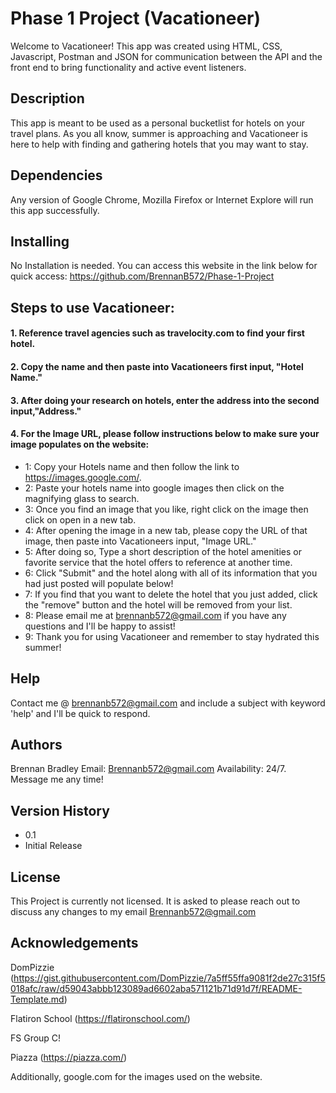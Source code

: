 # Phase 1 Project (Vacationeer)
Welcome to Vacationeer! This app was created using HTML, CSS, Javascript, Postman and JSON for communication between the API and the front end to bring functionality and active event listeners.

## Description

This app is meant to be used as a personal bucketlist for hotels on your travel plans. As you all know, summer is approaching and Vacationeer is here to help with finding and gathering hotels that you may want to stay. 

## Dependencies

Any version of Google Chrome, Mozilla Firefox or Internet Explore will run this app successfully.

## Installing

No Installation is needed. You can access this website in the link below for quick access: https://github.com/BrennanB572/Phase-1-Project

## Steps to use Vacationeer:

#### 1. Reference travel agencies such as travelocity.com to find your first hotel.
#### 2. Copy the name and then paste into Vacationeers first input, "Hotel Name."
#### 3. After doing your research on hotels, enter the address into the second input,"Address."
#### 4. For the Image URL, please follow instructions below to make sure your image populates on the website:
* 1: Copy your Hotels name and then follow the link to https://images.google.com/. 
* 2: Paste your hotels name into google images then click on the magnifying glass to search.
* 3: Once you find an image that you like, right click on the image then click on open in a new tab.
* 4: After opening the image in a new tab, please copy the URL of that image, then paste into Vacationeers input, "Image URL."
* 5: After doing so, Type a short description of the hotel amenities or favorite service that the hotel offers to reference at another time.
* 6: Click "Submit" and the hotel along with all of its information that you had just posted will populate below!
* 7: If you find that you want to delete the hotel that you just added, click the "remove" button and the hotel will be removed from your list. 
* 8: Please email me at brennanb572@gmail.com if you have any questions and I'll be happy to assist!
* 9: Thank you for using Vacationeer and remember to stay hydrated this summer!

## Help

Contact me @ brennanb572@gmail.com and include a subject with keyword 'help' and I'll be quick to respond.

## Authors

Brennan Bradley 
Email: Brennanb572@gmail.com
Availability: 24/7. Message me any time!

## Version History

* 0.1 
 * Initial Release

## License

This Project is currently not licensed. It is asked to please reach out to discuss any changes to my email Brennanb572@gmail.com

## Acknowledgements

DomPizzie (https://gist.githubusercontent.com/DomPizzie/7a5ff55ffa9081f2de27c315f5018afc/raw/d59043abbb123089ad6602aba571121b71d91d7f/README-Template.md)

Flatiron School (https://flatironschool.com/)

FS Group C! 

Piazza (https://piazza.com/)

Additionally, google.com for the images used on the website.
